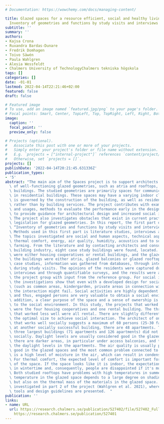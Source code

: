 ```yaml
---
# Documentation: https://wowchemy.com/docs/managing-content/

title: Glazed spaces for a resource efficient, social and healthy living, Part 1.
  Inventory of geometries and functions by study visits and interviews
subtitle: ''
summary: ''
authors:
- Kajsa Crona
- Ruxandra Bardas-Dunare
- Fredrik Domhagen
- Toivo Säwén
- Paula Wahlgren
- Alesia Wessfeldt
- Chalmers University of TechnologyChalmers tekniska högskola
tags: []
categories: []
date: -01-01
lastmod: 2022-04-14T22:21:46+02:00
featured: false
draft: false

# Featured image
# To use, add an image named `featured.jpg/png` to your page's folder.
# Focal points: Smart, Center, TopLeft, Top, TopRight, Left, Right, BottomLeft, Bottom, BottomRight.
image:
  caption: ''
  focal_point: ''
  preview_only: false

# Projects (optional).
#   Associate this post with one or more of your projects.
#   Simply enter your project's folder or file name without extension.
#   E.g. `projects = ["internal-project"]` references `content/project/deep-learning/index.md`.
#   Otherwise, set `projects = []`.
projects: []
publishDate: '2022-04-14T20:21:45.631336Z'
publication_types:
- '5'
abstract: "The main aim of the Spaces project is to support architects in the design\
  \ of well-functioning glazed geometries, such as atria and rooftops, in residential\
  \ buildings. The studied geometries are primarily spaces for communication and leisure\
  \ in residential buildings. These spaces may have a varying indoor climate, which\
  \ is governed by the construction of the building, as well as residents' activities,\
  \ rather than by building services. The project contributes with examples of geometries\
  \ and usages, methods to evaluate the performance early in the design process and\
  \ to provide guidance for architectural design and increased social interaction.\
  \ The project also investigates obstacles that exist in current practice and Swedish\
  \ legislation for glazed geometries. In this report, the first part of the project\
  \ “Inventory of geometries and functions by study visits and interviews” is presented.\
  \ Methods used in this first part is literature studies, interviews and case studies.\
  \ The topics investigated are social and human aspects, technical aspects such as\
  \ thermal comfort, energy, air quality, humidity, acoustics and to some extent urban\
  \ farming. From the literature and by contacting architects and consultants in the\
  \ building industry, eight case study buildings were found, located. The buildings\
  \ were either housing cooperatives or rental buildings, and the glazed spaces in\
  \ the buildings were either atria, glazed balconies or glazed rooftops. For the\
  \ case studies, information was gathered from databases, through interviews and\
  \ during study visits. The opinions of the residents were captured during structured\
  \ interviews and through quantifiable surveys, and the results were analysed by\
  \ the project group with input from the reference group. For social interaction,\
  \ the investigations show that even with a developed design for social interaction\
  \ (such as common areas, kindergarden, private areas in connection with glazed space),\
  \ the interaction might fail. Social activities are highly dependent on individuals\
  \ and thus, engaged persons are very valuable to obtain a social environment. In\
  \ addition, a clear purpose of the space and a sense of ownership is beneficial\
  \ to the social environment. In this study, the projects that worked well socially\
  \ were the four housing cooperatives and one rental building. The three projects\
  \ that worked less well were all rental. There are slightly different opinions of\
  \ the optimal size to achieve social interaction. The architect of one of the projects\
  \ that works well socially suggests a maximum of 60 persons (25-30 families) and\
  \ at another socially successful building, there are 48 apartments. Two out of the\
  \ three largest buildings (71 apartments and 126 apartments) did not function well\
  \ socially. Daylight levels are usually considered good in the glazed spaces. However,\
  \ there are darker areas, in particular under access balconies, and this also affects\
  \ the daylight levels in the apartments. The air quality is usually perceived as\
  \ good in the glazed spaces and the most common problem connected to air quality\
  \ is a high level of moisture in the air, which can result in condensation on windows.\
  \ For thermal comfort, the expected level of comfort is important for the experience\
  \ of the space. If the space looks like it is indoor, the expectation is room temperature\
  \ in wintertime and, consequently, people are disappointed if it's much colder.\
  \ Both studied rooftops have problems with high temperatures in summertime. The\
  \ temperature in the glazed space depends to a large degree on shading and ventilation,\
  \ but also on the thermal mass of the materials in the glazed space. This is further\
  \ investigated in part 2 of the project (Wahlgren et al. 2021), where also evaluation\
  \ tools and design guidelines are presented.  "
publication: ''
links:
- name: URL
  url: https://research.chalmers.se/publication/527402/file/527402_Fulltext.pdf FULLTEXT
    https://research.chalmers.se/publication/527401
---
```

